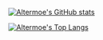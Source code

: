 [![Altermoe's GitHub stats](https://github-readme-stats.vercel.app/api?username=Altermoe&count_private=true&show_icons=true&theme=vue&locale=cn)](https://github.com/anuraghazra/github-readme-stats)

[![Altermoe's Top Langs](https://github-readme-stats.vercel.app/api/top-langs/?username=Altermoe&layout=compact&theme=vue&locale=cn)](https://github.com/anuraghazra/github-readme-stats)
